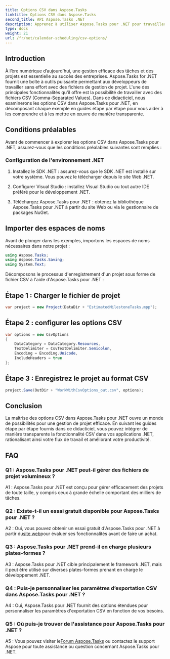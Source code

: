 ```yaml
---
title: Options CSV dans Aspose.Tasks
linktitle: Options CSV dans Aspose.Tasks
second_title: API Aspose.Tasks .NET
description: Apprenez à utiliser Aspose.Tasks pour .NET pour travailler efficacement avec des fichiers CSV, améliorant ainsi vos capacités de gestion de projet sans effort.
type: docs
weight: 21
url: /fr/net/calendar-scheduling/csv-options/
---
```

## Introduction

À l’ère numérique d’aujourd’hui, une gestion efficace des tâches et des projets est essentielle au succès des entreprises. Aspose.Tasks for .NET fournit une boîte à outils puissante permettant aux développeurs de travailler sans effort avec des fichiers de gestion de projet. L'une des principales fonctionnalités qu'il offre est la possibilité de travailler avec des fichiers CSV (Comma-Separated Values). Dans ce didacticiel, nous examinerons les options CSV dans Aspose.Tasks pour .NET, en décomposant chaque exemple en guides étape par étape pour vous aider à les comprendre et à les mettre en œuvre de manière transparente.

## Conditions préalables

Avant de commencer à explorer les options CSV dans Aspose.Tasks pour .NET, assurez-vous que les conditions préalables suivantes sont remplies :

### Configuration de l'environnement .NET

1. Installez le SDK .NET : assurez-vous que le SDK .NET est installé sur votre système. Vous pouvez le télécharger depuis le site Web .NET.

2. Configurer Visual Studio : installez Visual Studio ou tout autre IDE préféré pour le développement .NET.

3. Téléchargez Aspose.Tasks pour .NET : obtenez la bibliothèque Aspose.Tasks pour .NET à partir du site Web ou via le gestionnaire de packages NuGet.

## Importer des espaces de noms

Avant de plonger dans les exemples, importons les espaces de noms nécessaires dans notre projet :

```csharp
using Aspose.Tasks;
using Aspose.Tasks.Saving;
using System.Text;
```

Décomposons le processus d'enregistrement d'un projet sous forme de fichier CSV à l'aide d'Aspose.Tasks pour .NET :

## Étape 1 : Charger le fichier de projet

```csharp
var project = new Project(DataDir + "EstimatedMilestoneTasks.mpp");
```

## Étape 2 : configurer les options CSV

```csharp
var options = new CsvOptions
{
    DataCategory = DataCategory.Resources,
    TextDelimiter = CsvTextDelimiter.Semicolon,
    Encoding = Encoding.Unicode,
    IncludeHeaders = true
};
```

## Étape 3 : Enregistrez le projet au format CSV

```csharp
project.Save(OutDir + "WorkWithCsvOptions_out.csv", options);
```

## Conclusion

La maîtrise des options CSV dans Aspose.Tasks pour .NET ouvre un monde de possibilités pour une gestion de projet efficace. En suivant les guides étape par étape fournis dans ce didacticiel, vous pouvez intégrer de manière transparente la fonctionnalité CSV dans vos applications .NET, rationalisant ainsi votre flux de travail et améliorant votre productivité.

## FAQ

### Q1 : Aspose.Tasks pour .NET peut-il gérer des fichiers de projet volumineux ?

A1 : Aspose.Tasks pour .NET est conçu pour gérer efficacement des projets de toute taille, y compris ceux à grande échelle comportant des milliers de tâches.

### Q2 : Existe-t-il un essai gratuit disponible pour Aspose.Tasks pour .NET ?

 A2 : Oui, vous pouvez obtenir un essai gratuit d'Aspose.Tasks pour .NET à partir du[site web](https://releases.aspose.com/tasks/net/)pour évaluer ses fonctionnalités avant de faire un achat.

### Q3 : Aspose.Tasks pour .NET prend-il en charge plusieurs plates-formes ?

A3 : Aspose.Tasks pour .NET cible principalement le framework .NET, mais il peut être utilisé sur diverses plates-formes prenant en charge le développement .NET.

### Q4 : Puis-je personnaliser les paramètres d’exportation CSV dans Aspose.Tasks pour .NET ?

A4 : Oui, Aspose.Tasks pour .NET fournit des options étendues pour personnaliser les paramètres d'exportation CSV en fonction de vos besoins.

### Q5 : Où puis-je trouver de l'assistance pour Aspose.Tasks pour .NET ?

 A5 : Vous pouvez visiter le[Forum Aspose.Tasks](https://forum.aspose.com/c/tasks/15) ou contactez le support Aspose pour toute assistance ou question concernant Aspose.Tasks pour .NET.